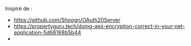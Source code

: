 Inspiré de : 
- https://github.com/Shoogn/OAuth20Server
- https://propertyguru.tech/doing-aes-encryption-correct-in-your-net-application-5d66168b5b44
- 
